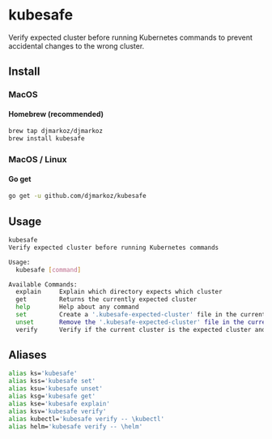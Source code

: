 # kubesafe
Verify expected cluster before running Kubernetes commands to prevent accidental changes to the wrong cluster.

## Install

### MacOS

#### Homebrew (recommended)

```bash
brew tap djmarkoz/djmarkoz
brew install kubesafe
```

### MacOS / Linux

#### Go get

```bash
go get -u github.com/djmarkoz/kubesafe
```

## Usage

```bash
kubesafe
Verify expected cluster before running Kubernetes commands

Usage:
  kubesafe [command]

Available Commands:
  explain     Explain which directory expects which cluster
  get         Returns the currently expected cluster
  help        Help about any command
  set         Create a '.kubesafe-expected-cluster' file in the current directory specifying the currently active cluster
  unset       Remove the '.kubesafe-expected-cluster' file in the current directory
  verify      Verify if the current cluster is the expected cluster and optionally run a command
```

## Aliases

```bash
alias ks='kubesafe'
alias kss='kubesafe set'
alias ksu='kubesafe unset'
alias ksg='kubesafe get'
alias kse='kubesafe explain'
alias ksv='kubesafe verify'
alias kubectl='kubesafe verify -- \kubectl'
alias helm='kubesafe verify -- \helm'
```
